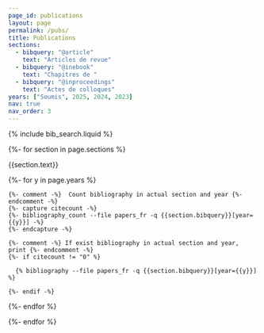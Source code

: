```yaml
---
page_id: publications
layout: page
permalink: /pubs/
title: Publications
sections:
  - bibquery: "@article"
    text: "Articles de revue"
  - bibquery: "@inebook"
    text: "Chapitres de "
  - bibquery: "@inproceedings"
    text: "Actes de colloques"
years: ["Soumis", 2025, 2024, 2023]
nav: true
nav_order: 3
---
```


<!-- _pages/publications.md -->

<!-- Bibsearch Feature -->

{% include bib_search.liquid %}

<div class="publications">

{%- for section in page.sections %}
  <a id="{{section.text}}"></a>
  <p class="bibtitle">{{section.text}}</p>
  {%- for y in page.years %}

    {%- comment -%}  Count bibliography in actual section and year {%- endcomment -%}
    {%- capture citecount -%}
    {%- bibliography_count --file papers_fr -q {{section.bibquery}}[year={{y}}] -%}
    {%- endcapture -%}

    {%- comment -%} If exist bibliography in actual section and year, print {%- endcomment -%}
    {%- if citecount != "0" %}

      {% bibliography --file papers_fr -q {{section.bibquery}}[year={{y}}] %}

    {%- endif -%}

  {%- endfor %}

{%- endfor %}

</div>
